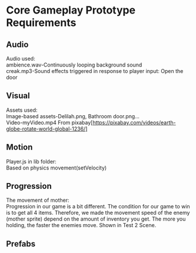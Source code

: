 # Core Gameplay Prototype Requirements
## Audio
Audio used:\
    ambience.wav-Continuously looping background sound\
    creak.mp3-Sound effects triggered in response to player input: Open the door
## Visual
Assets used:\
    Image-based assets-Delilah.png, Bathroom door.png...\
    Video-myVideo.mp4 From pixabay[https://pixabay.com/videos/earth-globe-rotate-world-global-1236/]
## Motion
Player.js in lib folder:\
    Based on physics movement(setVelocity)
## Progression
The movement of mother:\
    Progression in our game is a bit different. The condition for our game to win is to get all 4 items. Therefore, we made the movement speed of the enemy (mother sprite) depend on the amount of inventory you get. The more you holding, the faster the enemies move. Shown in Test 2 Scene.
## Prefabs